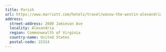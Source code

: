 ```yaml
---
title: Parish
url: https://www.marriott.com/hotels/travel/wasxw-the-westin-alexandria/
address:
  street-address: 2080 Jamieson Ave
  locality: Alexandria
  region: Commonwealth of Virginia
  country-name: United States
  postal-code: 22314
---
```

